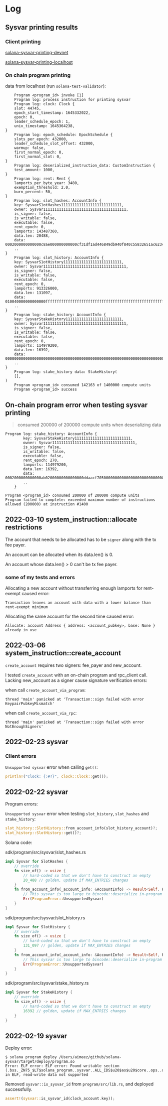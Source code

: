 # Log

## Sysvar printing results

### Client printing

[solana-sysvar-printing-devnet](https://gist.github.com/Aimeedeer/f8395346d364f3131d323d610905f518)

[solana-sysvar-printing-localhost](https://gist.github.com/Aimeedeer/b93970cbd28fa08a9ae608a001d9030d)

### On chain program printing

data from localhost (run `solana-test-validator`):

```
    Program <program_id> invoke [1]
    Program log: process instruction for printing sysvar
    Program log: clock: Clock {
    slot: 44745,
    epoch_start_timestamp: 1645332022,
    epoch: 0,
    leader_schedule_epoch: 1,
    unix_timestamp: 1645364238,
}
    Program log: epoch_schedule: EpochSchedule {
    slots_per_epoch: 432000,
    leader_schedule_slot_offset: 432000,
    warmup: false,
    first_normal_epoch: 0,
    first_normal_slot: 0,
}
    Program log: deserialized_instruction_data: CustomInstruction {
    test_amount: 1000,
}
    Program log: rent: Rent {
    lamports_per_byte_year: 3480,
    exemption_threshold: 2.0,
    burn_percent: 50,
}
    Program log: slot_hashes: AccountInfo {
    key: SysvarS1otHashes111111111111111111111111111,
    owner: Sysvar1111111111111111111111111111111111111,
    is_signer: false,
    is_writable: false,
    executable: false,
    rent_epoch: 0,
    lamports: 143487360,
    data.len: 20488,
    data: 0002000000000000c8ae000000000000cf31df1ad446849db940f840c55832651ac6234f3617edb3883cfc6df890a790c7ae000000000000286bf9e6960ac14a,
    ..
}
    Program log: slot_history: AccountInfo {
    key: SysvarS1otHistory11111111111111111111111111,
    owner: Sysvar1111111111111111111111111111111111111,
    is_signer: false,
    is_writable: false,
    executable: false,
    rent_epoch: 0,
    lamports: 913326000,
    data.len: 131097,
    data: 010040000000000000ffffffffffffffffffffffffffffffffffffffffffffffffffffffffffffffffffffffffffffffffffffffffffffffffffffffffffffff,
    ..
}
    Program log: stake_history: AccountInfo {
    key: SysvarStakeHistory1111111111111111111111111,
    owner: Sysvar1111111111111111111111111111111111111,
    is_signer: false,
    is_writable: false,
    executable: false,
    rent_epoch: 0,
    lamports: 114979200,
    data.len: 16392,
    data: 00000000000000000000000000000000000000000000000000000000000000000000000000000000000000000000000000000000000000000000000000000000,
    ..
}
    Program log: stake_history data: StakeHistory(
    [],
)
    Program <program_id> consumed 142163 of 1400000 compute units
    Program <program_id> success
```

## On-chain program error when testing sysvar printing

> consumed 200000 of 200000 compute units when deserializing data

```
Program log: stake_history: AccountInfo {
        key: SysvarStakeHistory1111111111111111111111111,
        owner: Sysvar1111111111111111111111111111111111111,
        is_signer: false,
        is_writable: false,
        executable: false,
        rent_epoch: 270,
        lamports: 114979200,
        data.len: 16392,
        data: 0002000000000000ab02000000000000000ddaacf705000000000000000000000000000000000000aa0200000000000000e86fe1b6cc01000000000000000000,
        ..
    }

Program <program_id> consumed 200000 of 200000 compute units
Program failed to complete: exceeded maximum number of instructions allowed (200000) at instruction #1400
```


## 2022-03-10 system_instruction::allocate restrictions

The account that needs to be allocated has to be `signer` along with the tx fee payer.

An account can be allocated when its data.len() is 0.

An account whose data.len() > 0 can't be tx fee payer.

### some of my tests and errors

Allocating a new account without transferring enough lamports for rent-exempt caused error:

```
Transaction leaves an account with data with a lower balance than rent-exempt minimum
```

Allocating the same account for the second time caused error:

```
Allocate: account Address { address: <account_pubkey>, base: None } already in use
```

## 2022-03-06 system_instruction::create_account

`create_account` requires two signers: fee_payer and new_account.

I tested `create_account` with an on-chain program and rpc_client call.
Lacking new_account as a signer cause signature verification errors:

when call `create_account_via_program`:
```
thread 'main' panicked at 'Transaction::sign failed with error KeypairPubkeyMismatch'
```

when call `create_account_via_rpc`:
```
thread 'main' panicked at 'Transaction::sign failed with error NotEnoughSigners'
```

## 2022-02-23 sysvar

### Client errors

`Unsupported sysvar` error when calling `get()`:

```rust
println!("clock: {:#?}", clock::Clock::get());
```

## 2022-02-22 sysvar

Program errors:

`Unsupported sysvar` error when testing `slot_history`, `slot_hashes` and `stake_history`:

```rust
slot_history::SlotHistory::from_account_info(slot_history_account)?;
slot_history::SlotHistory::get()?;
```

Solana code:

sdk/program/src/sysvar/slot_hashes.rs

```rust
impl Sysvar for SlotHashes {
    // override
    fn size_of() -> usize {
        // hard-coded so that we don't have to construct an empty
        20_488 // golden, update if MAX_ENTRIES changes
    }
    fn from_account_info(_account_info: &AccountInfo) -> Result<Self, ProgramError> {
        // This sysvar is too large to bincode::deserialize in-program
        Err(ProgramError::UnsupportedSysvar)
    }
}
```

sdk/program/src/sysvar/slot_history.rs

```rust
impl Sysvar for SlotHistory {
    // override
    fn size_of() -> usize {
        // hard-coded so that we don't have to construct an empty
        131_097 // golden, update if MAX_ENTRIES changes
    }
    fn from_account_info(_account_info: &AccountInfo) -> Result<Self, ProgramError> {
        // This sysvar is too large to bincode::deserialize in-program
        Err(ProgramError::UnsupportedSysvar)
    }
}
```
sdk/program/src/sysvar/stake_history.rs

```rust
impl Sysvar for StakeHistory {
    // override
    fn size_of() -> usize {
        // hard-coded so that we don't have to construct an empty
        16392 // golden, update if MAX_ENTRIES changes
    }
}
```

## 2022-02-19 sysvar

Deploy error:

```
$ solana program deploy /Users/aimeez/github/solana-sysvar/target/deploy/program.so
Error: ELF error: ELF error: Found writable section (.bss._ZN75_$LT$solana_program..sysvar..ALL_IDS$u20$as$u20$core..ops..deref..Deref$GT$5deref11__stability4LAZY17heac9787eef57c54aE) in ELF, read-write data not supported
```

Removed `sysvar::is_sysvar_id` from `program/src/lib.rs`, and deployed successfully.

```rust
assert!(sysvar::is_sysvar_id(clock_account.key));
```

